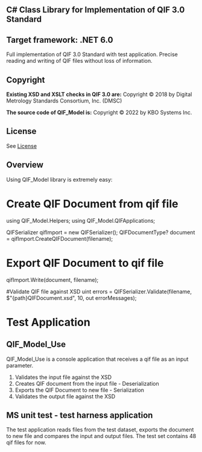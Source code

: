 ## C# Class Library for Implementation of QIF 3.0 Standard
## Target framework: .NET 6.0

Full implementation of QIF 3.0 Standard with test application.
Precise reading and writing of QIF files without loss of information.

## Copyright

**Existing XSD and XSLT checks in QIF 3.0 are:**
Copyright © 2018 by Digital Metrology Standards Consortium, Inc. (DMSC)

**The source code of QIF_Model is:**
Copyright © 2022 by KBO Systems Inc.

## License

See [License](LICENSE.md)

## Overview

Using QIF_Model library is extremely easy:

# Create QIF Document from qif file
using QIF_Model.Helpers;
using QIF_Model.QIFApplications;

QIFSerializer qifImport = new QIFSerializer();
QIFDocumentType? document = qifImport.CreateQIFDocument(filename);

# Export QIF Document to qif file
qifImport.Write(document, filename);

#Validate QIF file against XSD
uint errors = QIFSerializer.Validate(filename, $"{path}QIFDocument.xsd", 10, out errorMessages);

# Test Application
## QIF_Model_Use
QIF_Model_Use is a console application that receives a qif file as an input parameter.
1. Validates the input file against the XSD 
2. Creates QIF document from the input file - Deserialization
3. Exports the QIF Document to new file - Serialization
4. Validates the output file against the XSD

## MS unit test - test harness application
The test application reads files from the test dataset, exports the document to new file and compares the input and output files.
The test set contains 48 qif files for now.
